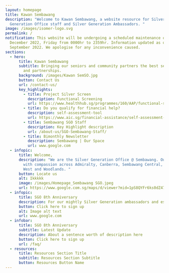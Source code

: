```yaml
---
layout: homepage
title: Kawan Sembawang
description: "Welcome to Kawan Sembawang, a website resource for Silver
  Generation Office staff and Silver Generation Ambassadors. "
image: /images/isomer-logo.svg
permalink: /
notification: This website will be undergoing a scheduled maintenance on 31
  December 2022, Friday from 0000hr to 2359hr. Information updated as of 9
  September 2022. We apologise for any inconvenience caused.
sections:
  - hero:
      title: Kawan Sembawang
      subtitle: Bringing our seniors and community partners the best service, care,
        and partnerships.
      background: /images/Kawan SemSO.jpg
      button: Contact Us
      url: /contact-us/
      key_highlights:
        - title: Project Silver Screen
          description: Functional Screening
          url: https://www.healthhub.sg/programmes/160/AAP/functional-screening
        - title: Do you qualify for financial help?
          description: self-assessment-tool
          url: https://www.aic.sg/financial-assistance/self-assessment-tool
        - title: Sembawang SGO Staff
          description: Key Highlight description
          url: /about-us/SGO-Sembawang-Staff/
        - title: Bimonthly Newsletter
          description: Sembawang | Our Space
          url: www.google.com
  - infopic:
      title: Welcome,
      description: "We are the Silver Generation Office @ Sembawang. Our staff serve
        with compassion across Admiralty, Canberra, Sembawang Central, Sembawang
        West and Woodlands. "
      button: Locate us
      alt: Ikkkkk
      image: /images/Homepage_Sembawang SGO.jpeg
      url: https://www.google.com.sg/maps/d/viewer?mid=1pS8QYFr6ks0dZ47So3BzMiwpqVhxmb7c&hl=en_GB&ll=1.3593061164125717%2C103.83711189999998&z=13
  - infopic:
      title: SGO 8th Anniversary
      description: For our mightly Silver Generation ambassadors and esteemed partners
      button: Click here to sign up
      alt: Image alt text
      url: www.google.com
  - infobar:
      title: SGO 8th Anniversary
      subtitle: Latest Update
      description: About a sentence worth of description here
      button: Click here to sign up
      url: /faq/
  - resources:
      title: Resources Section Title
      subtitle: Resources Section Subtitle
      button: Resources Button Name
---
```

